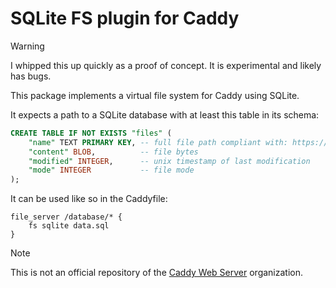 SQLite FS plugin for Caddy
==========================

> [!WARNING]
> I whipped this up quickly as a proof of concept. It is experimental and likely has bugs.

This package implements a virtual file system for Caddy using SQLite.

It expects a path to a SQLite database with at least this table in its schema:

```sql
CREATE TABLE IF NOT EXISTS "files" (
	"name" TEXT PRIMARY KEY, -- full file path compliant with: https://pkg.go.dev/io/fs#ValidPath
	"content" BLOB,          -- file bytes
	"modified" INTEGER,      -- unix timestamp of last modification
	"mode" INTEGER           -- file mode
);
```

It can be used like so in the Caddyfile:

```caddy
file_server /database/* {
	fs sqlite data.sql
}
```

> [!NOTE]
> This is not an official repository of the [Caddy Web Server](https://github.com/caddyserver) organization.
